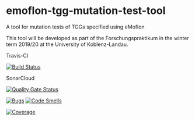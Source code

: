 # emoflon-tgg-mutation-test-tool
A tool for mutation tests of TGGs specified using eMoflon

This tool will be developed as part of the Forschungspraktikum in the winter term 2019/20 at the University of Koblenz-Landau.

Travis-CI

[![Build Status](https://travis-ci.com/SvenPeldszus/emoflon-tgg-mutation-test-tool.svg?branch=master)](https://travis-ci.com/SvenPeldszus/emoflon-tgg-mutation-test-tool)

SonarCloud

[![Quality Gate Status](https://sonarcloud.io/api/project_badges/measure?project=SvenPeldszus_emoflon-tgg-mutation-test-tool&metric=alert_status)](https://sonarcloud.io/dashboard?id=SvenPeldszus_emoflon-tgg-mutation-test-tool)

[![Bugs](https://sonarcloud.io/api/project_badges/measure?project=SvenPeldszus_emoflon-tgg-mutation-test-tool&metric=bugs)](https://sonarcloud.io/dashboard?id=SvenPeldszus_emoflon-tgg-mutation-test-tool)
[![Code Smells](https://sonarcloud.io/api/project_badges/measure?project=SvenPeldszus_emoflon-tgg-mutation-test-tool&metric=code_smells)](https://sonarcloud.io/dashboard?id=SvenPeldszus_emoflon-tgg-mutation-test-tool)

[![Coverage](https://sonarcloud.io/api/project_badges/measure?project=SvenPeldszus_emoflon-tgg-mutation-test-tool&metric=coverage)](https://sonarcloud.io/dashboard?id=SvenPeldszus_emoflon-tgg-mutation-test-tool)
